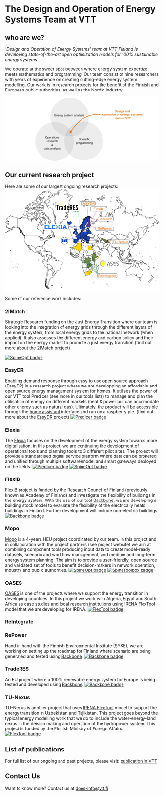 # The Design and Operation of Energy Systems Team at VTT 
## who are we?

*'Design and Operation of Energy Systems' team at VTT Finland is developing state-of-the-art open optimization models for 100% sustainable energy systems*



We operate at the sweet spot between where energy system expertize meets mathematics and programming. Our team consist of nine researchers with years of experience on creating cutting-edge energy system modelling. Our work is in research projects for the benefit of the Finnish and European public authorities, as well as the Nordic industry.


![whoarewe](assets/whoarewe.svg)

## Our current research project
 Here are some of our largest ongoing research projects:
![whoarewe](assets/Project_map.svg)

Some of our reference work includes:

### 2IMatch
Strategic Research funding on the Just Energy Transition where our team is looking into the integration of energy grids through the different layers of the energy system, from local energy grids to the national network (when applied). It also assesses the different energy and carbon policy and their impact on the energy market to promote a just energy transition (find out more about the [2IMatch](https://www.aka.fi/en/strategic-research/strategic-research/strategic-research-in-a-nutshell/programmes-and-projects/just-energy/2imatch/) project)

[![SpineOpt badge](https://img.shields.io/badge/SpineOpt-1B4AC2)](https://doesvtt.github.io/doesvtt/our_tools/#spineopt) 

### EasyDR
Enabling demand response through easy to use open source approach (EasyDR) is a research project where we are developping an affordable and open source energy management system for homes. It utilises the power of our VTT tool Predicer (see more in our tools lists) to manage and plan the utilisation of energy on different markets (heat & power but can accomodate other energy such as natural gas). Ultimately, the product will be accessible through the [home assistant](https://www.home-assistant.io)  interface and run on a raspberry pie.
(find out more about the [EasyDR](https://cris.vtt.fi/en/projects/enabling-demand-response-through-easy-to-use-open-source-approach) project)
[![Predicer badge](https://img.shields.io/badge/Predicer-9BF082)](https://doesvtt.github.io/doesvtt/our_tools/#predicer)

### Elexia
The [Elexia](https://www.elexia-project.eu) focuses on the development of the energy system towards more digitalisation, in this project, we are continuing the development of operational tools and planning tools to 3 different pilot sites. The project will provide a standardised digital service platform where data can be brokered and unified through multiple software/model and smart gateways deployed on the fields. 
[![Predicer badge](https://img.shields.io/badge/Predicer-9BF082)](https://doesvtt.github.io/doesvtt/our_tools/#predicer) [![SpineOpt badge](https://img.shields.io/badge/SpineOpt-1B4AC2)](https://doesvtt.github.io/doesvtt/our_tools/#spineopt) 

### FlexiB
[FlexiB](https://cris.vtt.fi/en/projects/integration-of-building-flexibility-into-future-energy-systems) project is funded by the Research Council of Finland (previously known as Academy of Finland) and investigate the flexibility of buildings in the energy system. With the use of our tool [Backbone](https://doesvtt.github.io/doesvtt/our_tools/#backbone), we are developing a building stock model to evaluate the flexibility of the electrically heatd buildings in Finland. Further development will include non-electric buildings. 
[![Backbone badge](https://img.shields.io/badge/Backbone-194C7F)](https://doesvtt.github.io/doesvtt/our_tools/#backbone)

### Mopo
[Mopo](tools-for-energy-system-modelling.org) is a 4-years HEU project coordinated by our team. In this project and in collaboration with the project partners (see project website) we aim at combining component tools producing input data to create model-ready datasets, scenario and workflow management, and medium and long-term energy system planning. The aim is to provide a user-friendly, open-source and validated set of tools to benefit decision-makers in network operation, industry and public authorities. [![SpineOpt badge](https://img.shields.io/badge/SpineOpt-1B4AC2)](https://doesvtt.github.io/doesvtt/our_tools/#spineopt) [![SpineToolbox badge](https://img.shields.io/badge/SpineToolbox-1B4AC2)](https://doesvtt.github.io/doesvtt/our_tools/#spinetoolbox)

### OASES
[OASES](https://www.leap-re.eu/oases/) is one of the projects where we support the energy transition in developing countries. In this project we work with Algeria, Egypt and South Africa as case studies and local research institutions using [IRENA FlexTool](https://doesvtt.github.io/doesvtt/our_tools/#irena-flextool) model that we are developing for IRENA. 
[![FlexTool badge](https://img.shields.io/badge/FlexTool-029DED)](https://doesvtt.github.io/doesvtt/our_tools/#irena-flextool)

### ReIntegrate

### RePower
Hand in hand with the Finnish Environmental Institute (SYKE), we are working on setting up the roadmap for Finland where scenario are being generated and tested using [Backbone](https://doesvtt.github.io/doesvtt/our_tools/#backbone). 
[![Backbone badge](https://img.shields.io/badge/Backbone-194C7F)](https://doesvtt.github.io/doesvtt/our_tools/#backbone)

### TradeRES
An EU project where a 100% renewable energy system for Europe is being tested and developed using [Backbone](https://doesvtt.github.io/doesvtt/our_tools/#backbone). 
[![Backbone badge](https://img.shields.io/badge/Backbone-194C7F)](https://doesvtt.github.io/doesvtt/our_tools/#backbone)

### TU-Nexus
TU-Nexus is another project that uses [IRENA FlexTool](https://doesvtt.github.io/doesvtt/our_tools/#irena-flextool) model to support the energy transition in Uzbekistan and Tajikistan. This project goes beyond the typical energy modelling work that we do to include the water-energy-land nexus in the deision making and operation of the hydropower system. This project is funded by the Finnish Ministry of Foreign Affairs. 
[![FlexTool badge](https://img.shields.io/badge/FlexTool-029DED)](https://doesvtt.github.io/doesvtt/our_tools/#irena-flextool)

## List of publications
For full list of our ongoing and past projects, please visit: [publication in VTT](https://cris.vtt.fi/en/organisations/ba4206-design-and-operation-of-energy-systems/publications/)

## Contact Us
Want to know more? Contact us at [does-info@vtt.fi](mailto:does-info@vtt.fi)
